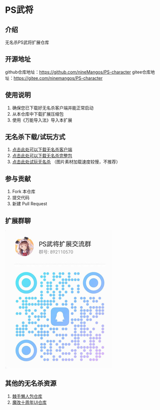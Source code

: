 # PS武将

## 介绍
无名杀PS武将扩展仓库

## 开源地址
github仓库地址：https://github.com/nineMangos/PS-character
gitee仓库地址：https://gitee.com/ninemangos/PS-character


## 使用说明

1.  确保您已下载好无名杀客户端并能正常启动
2.  从本仓库中下载扩展压缩包
3.  使用《万能导入法》导入本扩展

## 无名杀下载/试玩方式

1.  [点击此处可以下载无名杀客户端](https://github.com/libccy/noname/releases/tag/chromium77-client "客户端仓库地址")
2.  [点击此处可以下载无名杀完整包](https://github.com/libccy/noname "无名杀仓库地址")
3.  [点击此处试玩无名杀](https://spmario233.github.io/noname/index.html) （图片素材加载速度较慢，不推荐）


## 参与贡献

1.  Fork 本仓库
2.  提交代码
3.  新建 Pull Request


## 扩展群聊

![QQ群](./image/other/QQgroup2.jpg "PS武将扩展交流群")


## 其他的无名杀资源

1.  [棘手懒人包仓库](https://github.com/lieren2023/noname-app-update)
2.  [魔改十周年UI仓库](https://github.com/mengxinzxz/decadeUI--mx)

